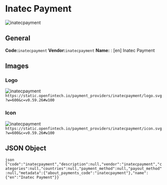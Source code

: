 # Inatec Payment 
![inatecpayment](https://static.openfintech.io/payment_providers/inatecpayment/logo.svg?w=600&c=v0.59.26#w100) 
## General 
**Code:**`inatecpayment` 
**Vendor:**`inatecpayment` 
**Name:** 
:	[en] Inatec Payment 
## Images 
### Logo 
![inatecpayment](https://static.openfintech.io/payment_providers/inatecpayment/logo.svg?w=600&c=v0.59.26#w100) 
``` https://static.openfintech.io/payment_providers/inatecpayment/logo.svg?w=600&c=v0.59.26#w100 ``` 
### Icon 
![inatecpayment](https://static.openfintech.io/payment_providers/inatecpayment/icon.svg?w=600&c=v0.59.26#w100) 
``` https://static.openfintech.io/payment_providers/inatecpayment/icon.svg?w=600&c=v0.59.26#w100 ``` 
## JSON Object 
```json {"code":"inatecpayment","description":null,"vendor":"inatecpayment","categories":null,"countries":null,"payment_method":null,"payout_method":null,"metadata":{"about_payments_code":"inatecpayment"},"name":{"en":"Inatec Payment"}} ``` 

